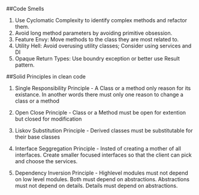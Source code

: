 ##Code Smells
1. Use Cyclomatic Complexity to identify complex methods and refactor them.
2. Avoid long method parameters by avoiding primitive obsession.
3. Feature Envy: Move methods to the class they are most related to.
4. Utility Hell: Avoid overusing utility classes; Consider using services and DI
5. Opaque Return Types: Use boundry exception or better use Result<T> pattern.


##Solid Principles in clean code

1. Single Responsibility Principle - A Class or a method only reason for its existance. In another words there 
									 must only one reason to change a class or a method
2. Open Close Principle			   - Class or a Method must be open for extention but closed for modification

3. Liskov Substitution Principle   - Derived classes must be substitutable for their base classes

4. Interface Seggregation Principle - Insted of creating a mother of all interfaces. Create smaller focused interfaces 
		so that the client can pick and choose the services.

5. Dependency Inversion Principle - Highlevel modules must not depend on low level modules. Both must depend on abstractions.
		Abstractions must not depend on details. Details must depend on abstractions.